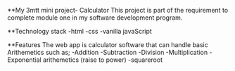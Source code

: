 **My 3mtt mini project- Calculator
This project is part of the requirement to complete module one in my software development program.

**Technology stack
-html
-css
-vanilla javaScript

**Features 
The web app is calculator software that can handle basic Arithemetics such as;
-Addition
-Subtraction
-Division
-Multiplication
-Exponential arithemetics (raise to power)
-squareroot

